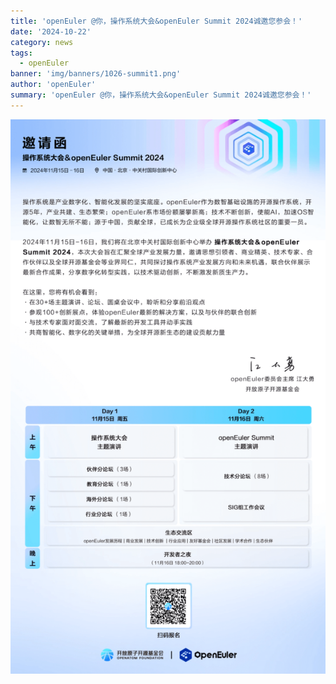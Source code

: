 ```yaml
---
title: 'openEuler @你，操作系统大会&openEuler Summit 2024诚邀您参会！'
date: '2024-10-22'
category: news
tags:
  - openEuler
banner: 'img/banners/1026-summit1.png'
author: 'openEuler'
summary: 'openEuler @你，操作系统大会&openEuler Summit 2024诚邀您参会！'
---
```







![image2](./media/image1.png)

